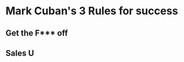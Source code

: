 # Mark Cuban's 3 Rules for success

## Get the F*** off

## Sales U
<!--stackedit_data:
eyJoaXN0b3J5IjpbMTUyNzc2Mzg4XX0=
-->